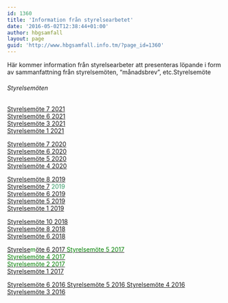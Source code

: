 ```yaml
---
id: 1360
title: 'Information från styrelsearbetet'
date: '2016-05-02T12:38:44+01:00'
author: hbgsamfall
layout: page
guid: 'http://www.hbgsamfall.info.tm/?page_id=1360'
---
```


Här kommer information från styrelsearbeter att presenteras löpande i form av sammanfattning från styrelsemöten, “månadsbrev”, etc.Styrelsemöte

###### Styrelsemöten

[Styrelsemöte 7 2021](http://www.hbgsamfall.win/wp-content/uploads/2021/11/Beslutsprotokoll-4-2021.pdf)  
[Styrelsemöte 6 2021](http://www.hbgsamfall.win/wp-content/uploads/2021/10/Beslutsprotokoll-3-2021.pdf)  
[Styrelsemöte 3 2021](http://www.hbgsamfall.win/wp-content/uploads/2021/05/Beslutsprotokoll-2-2021.pdf)  
[Styrelsemöte 1 2021](http://www.hbgsamfall.win/wp-content/uploads/2021/05/Beslutsprotokoll-1-2021.pdf)

[Styrelsemöte 7 2020](http://www.hbgsamfall.win/wp-content/uploads/2021/03/Beslutsprotokoll-4-2020.pdf)  
[Styrelsemöte 6 2020](http://www.hbgsamfall.win/wp-content/uploads/2020/11/Beslutsprotokoll-3-2020.pdf)  
[Styrelsemöte 5 2020](http://www.hbgsamfall.win/wp-content/uploads/2020/11/Beslutsprotokoll-2-2020.pdf)  
[Styrelsemöte 4 2020](http://www.hbgsamfall.win/wp-content/uploads/2020/11/Beslutsprotokoll-1-2020.pdf)

[Styrelsemöte 8 2019](http://www.hbgsamfall.win/wp-content/uploads/2020/01/Beslutsprotokoll-5-2019.pdf)  
[Styrelsemöte 7](http://www.hbgsamfall.win/wp-content/uploads/2020/01/Beslutsprotokoll-4-2019.pdf) <span style="color: #339966;">2019</span>  
[Styrelsemöte 6 2019](http://www.hbgsamfall.win/wp-content/uploads/2019/10/Beslutsprotokoll-3-2019.pdf)  
[Styrelsemöte 5 2019](http://www.hbgsamfall.win/wp-content/uploads/2019/09/Beslutsprotokoll-2-2019.pdf)  
[Styrelsemöte 1 2019](http://www.hbgsamfall.win/wp-content/uploads/2019/02/Beslutsprotokoll-1-2019.pdf)

[Styrelsemöte 10 2018](http://www.hbgsamfall.win/wp-content/uploads/2019/02/Beslutsprotokoll-10-2018.pdf)  
[Styrelsemöte 8 2018](http://www.hbgsamfall.win/wp-content/uploads/2019/02/Beslutsprotokoll-8-2018.pdf)  
[Styrelsemöte 6 2018](http://www.hbgsamfall.win/wp-content/uploads/2018/10/Beslutsprotokoll-6-2018.pdf)

<span style="color: #008000;">[Styrelse](http://www.hbgsamfall.win/wp-content/uploads/2017/10/Beslutsprotokoll-6-2017.pdf)m[öte 6 2017  ](http://www.hbgsamfall.win/wp-content/uploads/2017/10/Beslutsprotokoll-6-2017.pdf)</span>[<span style="color: #008000;">Styrelsemöte 5 2017</span>](http://www.hbgsamfall.win/wp-content/uploads/2017/09/Beslutsprotokoll-5-2017.pdf)  
[<span style="color: #008000;">Styrelsemöte 4 2017</span>](http://www.hbgsamfall.win/wp-content/uploads/2017/09/Beslutsprotokoll-4-2017.pdf)  
[<span style="color: #008000;">Styrelsemöte 2 2017  
</span>](http://www.hbgsamfall.win/wp-content/uploads/2017/03/Beslutsprotokoll-2-2017-1.pdf)[Styrelsemöte 1 2017](http://www.hbgsamfall.win/wp-content/uploads/2017/02/Beslutsprotokoll-1-2017.pdf)

[Styrelsemöte 6 2016  ](http://www.hbgsamfall.win/wp-content/uploads/2016/12/Styrelsemöte-6-2016-1.pdf)[Styrelsemöte 5 2016](http://www.hbgsamfall.win/wp-content/uploads/2016/09/Beslutsprotokoll-5.pdf)[  ](http://www.hbgsamfall.win/wp-content/uploads/2016/12/Styrelsemöte-6-2016-1.pdf)[Styrelsemöte 4 2016](http://www.hbgsamfall.win/wp-content/uploads/2016/07/Styrelsemöte-4.pdf)  
[Styrelsemöte 3 2016](http://www.hbgsamfall.win/wp-content/uploads/2017/02/Beslutsprotokoll-1-2017.pdf)